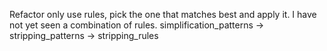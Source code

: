 
Refactor
    only use rules, pick the one that matches best and apply it. I have not yet seen a combination of rules.
        simplification_patterns → stripping_patterns → stripping_rules
